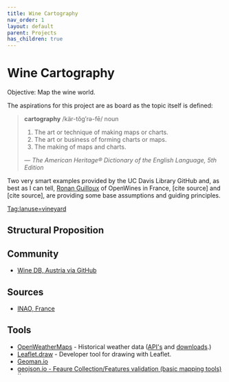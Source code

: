 ```yaml
---
title: Wine Cartography
nav_order: 1
layout: default
parent: Projects
has_children: true
---
```


# Wine Cartography

Objective: Map the wine world.

The aspirations for this project are as board as the topic itself is defined:

> **cartography** /kär-tŏg′rə-fē/ noun
> 1. The art or technique of making maps or charts.
> 2. The art or business of forming charts or maps.
> 3. The making of maps and charts.
> 
> — _The American Heritage® Dictionary of the English Language, 5th Edition_

Two very smart examples provided by the UC Davis Library GitHub and, as best as I can tell, [Ronan Guilloux](https://github.com/ronanguilloux) of OpenWines in France, [cite source] and [cite source], are providing some base assumptions and guiding principles. 

[Tag:lanuse=vineyard](https://wiki.openstreetmap.org/wiki/Tag:landuse%3Dvineyard)

## Structural Proposition

## Community
 - [Wine DB, Austria via GitHub](https://github.com/openwine)

## Sources
 - [INAO, France](https://www.inao.gouv.fr/eng/Publications/Donnees-et-cartes/Informations-geographiques)

## Tools

- [OpenWeatherMaps](https://openweathermap.org/history) - Historical weather data ([API's](https://openweathermap.org/api#history) and [downloads](https://openweathermap.org/history-bulk#examples).)
- [Leaflet.draw](https://github.com/Leaflet/Leaflet.draw#readme) - Developer tool for drawing with Leaflet.
- [Geoman.io](https://www.geoman.io/docs/toolbar)
- [geojson.io - Feaure Collection/Features validation (basic mapping tools)](http://geojson.io)
``